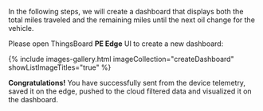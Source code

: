 In the following steps, we will create a dashboard that displays both the total miles traveled and the remaining miles until the next oil change for the vehicle.

Please open ThingsBoard **PE Edge** UI to create a new dashboard:

{% include images-gallery.html imageCollection="createDashboard" showListImageTitles="true" %}

<b>Congratulations!</b> You have successfully sent from the device telemetry, saved it on the edge, pushed to the cloud filtered data and visualized it on the dashboard.
